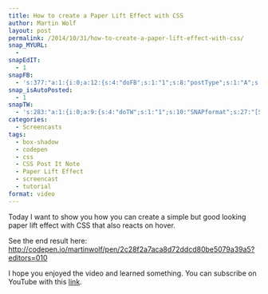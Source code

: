 ```yaml
---
title: How to create a Paper Lift Effect with CSS
author: Martin Wolf
layout: post
permalink: /2014/10/31/how-to-create-a-paper-lift-effect-with-css/
snap_MYURL:
  - 
snapEdIT:
  - 1
snapFB:
  - 's:377:"a:1:{i:0;a:12:{s:4:"doFB";s:1:"1";s:8:"postType";s:1:"A";s:10:"AttachPost";s:1:"2";s:10:"SNAPformat";s:35:"New post on MartinWolf.org: %TITLE%";s:9:"isAutoImg";s:1:"A";s:8:"imgToUse";s:0:"";s:9:"isAutoURL";s:1:"A";s:8:"urlToUse";s:0:"";s:11:"isPrePosted";s:1:"1";s:8:"isPosted";s:1:"1";s:4:"pgID";s:31:"711305895599362_789418794454738";s:5:"pDate";s:19:"2014-10-31 14:04:00";}}";'
snap_isAutoPosted:
  - 1
snapTW:
  - 's:283:"a:1:{i:0;a:9:{s:4:"doTW";s:1:"1";s:10:"SNAPformat";s:27:"[Screencast] %TITLE%: %URL%";s:8:"attchImg";s:1:"0";s:9:"isAutoImg";s:1:"A";s:8:"imgToUse";s:0:"";s:11:"isPrePosted";s:1:"1";s:8:"isPosted";s:1:"1";s:4:"pgID";s:18:"528185624080437249";s:5:"pDate";s:19:"2014-10-31 14:04:00";}}";'
categories:
  - Screencasts
tags:
  - box-shadow
  - codepen
  - css
  - CSS Post It Note
  - Paper Lift Effect
  - screencast
  - tutorial
format: video
---
```

Today I want to show you how you can create a simple but good looking paper lift effect with CSS that also reacts on hover.

<!--more-->

See the end result here:  
<http://codepen.io/martinwolf/pen/2c28f2a7aca8d72ddcd80be5079a39a5?editors=010>

I hope you enjoyed the video and learned something. You can subscribe on YouTube with this [link][1].

 [1]: http://www.youtube.com/subscription_center?add_user=visuellegedanken